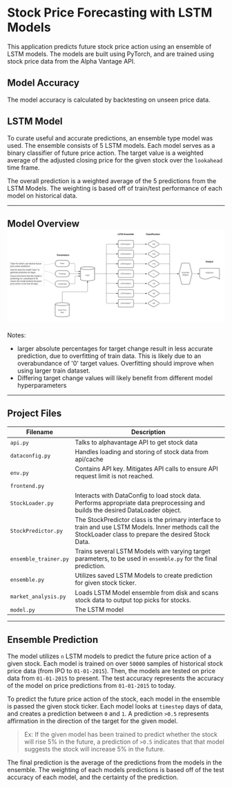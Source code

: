 
# Stock Price Forecasting with LSTM Models
This application predicts future stock price action using an ensemble of LSTM models. The models are built using PyTorch, and are trained using stock price data from the Alpha Vantage API. 

## Model Accuracy
The model accuracy is calculated by backtesting on unseen price data. 


## LSTM Model

To curate useful and accurate predictions, an ensemble type model was used. The ensemble consists of 5 LSTM models. Each model serves as a binary classifier of future price action. The target value is a weighted average of the adjusted closing price for the given stock over the `lookahead` time frame. 

The overall prediction is a weighted average of the 5 predictions from the LSTM Models. The weighting is based off of train/test performance of each model on historical data. 

---
**Model Overview**
![](code/assets/Flowchart-2.jpg)
---
Notes:
- larger absolute percentages for target change result in less accurate prediction, due to overfitting of train data. This is likely due to an overabundance of '0' target values. Overfitting should improve when using larger train dataset.
- Differing target change values will likely benefit from different model hyperparameters
---
## Project Files

| Filename              | Description                                                                                                                                                 |
|-----------------------|-------------------------------------------------------------------------------------------------------------------------------------------------------------|
| `api.py`              | Talks to alphavantage API to get stock data                                                                                                                 |
| `dataconfig.py`       | Handles loading and storing of stock data from api/cache                                                                                                    |
| `env.py`              | Contains API key. Mitigates API calls to ensure API request limit is not reached.                                                                           |
| `frontend.py`         |                                                                                                                                                             |
| `StockLoader.py`      | Interacts with DataConfig to load stock data. Performs appropriate data preprocessing and builds the desired DataLoader object.                             |
| `StockPredictor.py`   | The StockPredictor class is the primary interface to train and use LSTM Models. Inner methods call the StockLoader class to prepare the desired Stock Data. |
| `ensemble_trainer.py` | Trains several LSTM Models with varying target parameters, to be used in `ensemble.py` for the final prediction.                                            |
| `ensemble.py`         | Utilizes saved LSTM Models to create prediction for given stock ticker.                                                                                     |
| `market_analysis.py`  | Loads LSTM Model ensemble from disk and scans stock data to output top picks for stocks.                                                                    |
| `model.py`            | The LSTM model                                                                                                                                              |
---
## Ensemble Prediction

The model utilizes `n` LSTM models to predict the future price action of a given stock. Each model is trained on over `50000` samples of historical stock price data (from IPO to `01-01-2015`). Then, the models are tested on price data from `01-01-2015` to present. The test accuracy represents the accuracy of the model on price predictions from `01-01-2015` to today. 

To predict the future price action of the stock, each model in the ensemble is passed the given stock ticker. Each model looks at `timestep` days of data, and creates a prediction between `0` and `1`. A prediction `>0.5` represents affirmation in the direction of the target for the given model. 
>Ex: If the given model has been trained to predict whether the stock will rise 5% in the future, a prediction of `>0.5` indicates that that model suggests the stock will increase 5% in the future.

The final prediction is the average of the predictions from the models in the ensemble. The weighting of each models predictions is based off of the test accuracy of each model, and the certainty of the prediction. 

